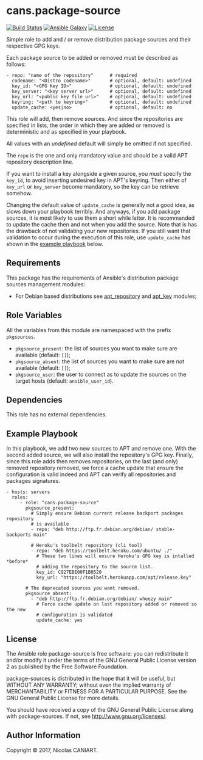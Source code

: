 cans.package-source
===================

[![Build Status](https://travis-ci.org/cans/package-source.svg?branch=master)](https://travis-ci.org/cans/package-sources)
[![Ansible Galaxy](https://img.shields.io/badge/ansible--galaxy-cans.package--source-blue.svg?style=flat-square)](https://galaxy.ansible.com/cans/package-source)
[![License](https://img.shields.io/badge/license-GPLv2-brightgreen.svg?style=flat-square)](LICENSE)

Simple role to add and / or remove distribution package sources and
their respective GPG keys.


Each package source to be added or removed must be described as
follows:

    - repo: "name of the repository"      # required
      codename: "<Distro codename>"       # optional, default: undefined
      key_id: "<GPG Key ID>"              # optional, default: undefined
      key_server: "<key server url>"      # optional, default: undefined
      key_url: "<public key file url>"    # optional, default: undefined
      keyring: "<path to keyring>"        # optional, default: undefined
      update_cache: <yes|no>              # optional, default: no

This role will add, then remove sources. And since the repositories
are specified in lists, the order in which they are added or removed is
deterministic and as specified in your playbook.

All values with an _undefined_ default will simply be omitted if not
specified.

The `repo` is the one and only mandatory value and should be a valid
APT repository description line.

If you want to install a key alongside a given source, you *must*
specify the `key_id`, to avoid inserting undesired key in APT's
keyring. Then either of `key_url` or `key_server` become mandatory, so
the key can be retrieve somehow.

Changing the default value of `update_cache` is generally not a good
idea, as slows down your playbook terribly. And anyways, if you add
package sources, it is most likely to use them a short while latter. It
is recommanded to update the cache then and not when you add the source.
Note that is has the drawback of not validating your new repositories.
If you still want that validation to occur during the execution of this
role, use `update_cache` has shown in the
[example playbook](#example-playbook) below.


Requirements
------------

This package has the requirements of Ansible's distribution package
sources management modules:

- For Debian based distributions see [apt\_repository](http://docs.ansible.com/ansible/apt_repository_module.html)
  and [apt\_key](http://doc.ansible.com/ansible/apt_key_module.html) modules;
  


Role Variables
--------------

All the variables from this module are namespaced with the prefix
`pkgsources`.

- `pkgsource_present`: the list of sources you want to make sure are
  available (default: `[]`);
- `pkgsource_absent`: the list of sources you want to make sure are
  *not* available (default: `[]`);
- `pkgsource_user`: the user to connect as to update the sources
  on the target hosts (default: `ansible_user_id`).


Dependencies
------------

This role has no external dependencies.


Example Playbook <a name="example-playbook"></a>
----------------

In this playbook, we add two new sources to APT and remove one.
With the second added source, we will also install the repository's GPG 
key. Finally, since this role adds then removes repositories, on the
last (and only) removed repository removed, we force a cache update
that ensure the configuration is valid indeed and APT can verify all
repositories and packages signatures.

    - hosts: servers
      roles:
         - role: "cans.package-source"
           pkgsource_present:
             # Simply ensure Debian current release backport packages repository
             # is available
             - repo: "deb http://ftp.fr.debian.org/debian/ stable-backports main"

             # Heroku's toolbelt repository (cli tool)
             - repo: "deb https://toolbelt.heroku.com/ubuntu/ ./"
               # These two lines will ensure Heroku's GPG key is intalled *before*
               # adding the repository to the source list.
               key_id: C927EBE00F1B0520
               key_url: "https://toolbelt.herokuapp.com/apt/release.key"

           # The deprecated sources you want removed.
           pkgsource_absent:
             - "deb http://ftp.fr.debian.org/debian/ wheezy main"
               # Force cache update on last repository added or removed so the new
               # configuration is validated
               update_cache: yes


License
-------

The Ansible role package-source is free software: you can
redistribute it and/or modify it under the terms of the GNU General
Public License version 2 as published by the Free Software Foundation.

package-sources is distributed in the hope that it will be useful, but
WITHOUT ANY WARRANTY; without even the implied warranty of
MERCHANTABILITY or FITNESS FOR A PARTICULAR PURPOSE.  See the GNU
General Public License for more details.

You should have received a copy of the GNU General Public License
along with package-sources. If not, see <http://www.gnu.org/licenses/>.


Author Information
------------------

Copyright © 2017, Nicolas CANIART.
